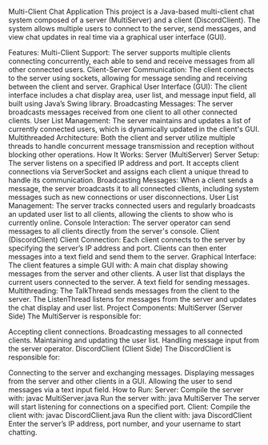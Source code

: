 Multi-Client Chat Application
This project is a Java-based multi-client chat system composed of a server (MultiServer) and a client (DiscordClient). The system allows multiple users to connect to the server, send messages, and view chat updates in real time via a graphical user interface (GUI).

Features:
Multi-Client Support: The server supports multiple clients connecting concurrently, each able to send and receive messages from all other connected users.
Client-Server Communication: The client connects to the server using sockets, allowing for message sending and receiving between the client and server.
Graphical User Interface (GUI): The client interface includes a chat display area, user list, and message input field, all built using Java’s Swing library.
Broadcasting Messages: The server broadcasts messages received from one client to all other connected clients.
User List Management: The server maintains and updates a list of currently connected users, which is dynamically updated in the client's GUI.
Multithreaded Architecture: Both the client and server utilize multiple threads to handle concurrent message transmission and reception without blocking other operations.
How It Works:
Server (MultiServer)
Server Setup: The server listens on a specified IP address and port. It accepts client connections via ServerSocket and assigns each client a unique thread to handle its communication.
Broadcasting Messages: When a client sends a message, the server broadcasts it to all connected clients, including system messages such as new connections or user disconnections.
User List Management: The server tracks connected users and regularly broadcasts an updated user list to all clients, allowing the clients to show who is currently online.
Console Interaction: The server operator can send messages to all clients directly from the server's console.
Client (DiscordClient)
Client Connection: Each client connects to the server by specifying the server’s IP address and port. Clients can then enter messages into a text field and send them to the server.
Graphical Interface: The client features a simple GUI with:
A main chat display showing messages from the server and other clients.
A user list that displays the current users connected to the server.
A text field for sending messages.
Multithreading:
The TalkThread sends messages from the client to the server.
The ListenThread listens for messages from the server and updates the chat display and user list.
Project Components:
MultiServer (Server Side)
The MultiServer is responsible for:

Accepting client connections.
Broadcasting messages to all connected clients.
Maintaining and updating the user list.
Handling message input from the server operator.
DiscordClient (Client Side)
The DiscordClient is responsible for:

Connecting to the server and exchanging messages.
Displaying messages from the server and other clients in a GUI.
Allowing the user to send messages via a text input field.
How to Run:
Server:
Compile the server with: javac MultiServer.java
Run the server with: java MultiServer
The server will start listening for connections on a specified port.
Client:
Compile the client with: javac DiscordClient.java
Run the client with: java DiscordClient
Enter the server’s IP address, port number, and your username to start chatting.
